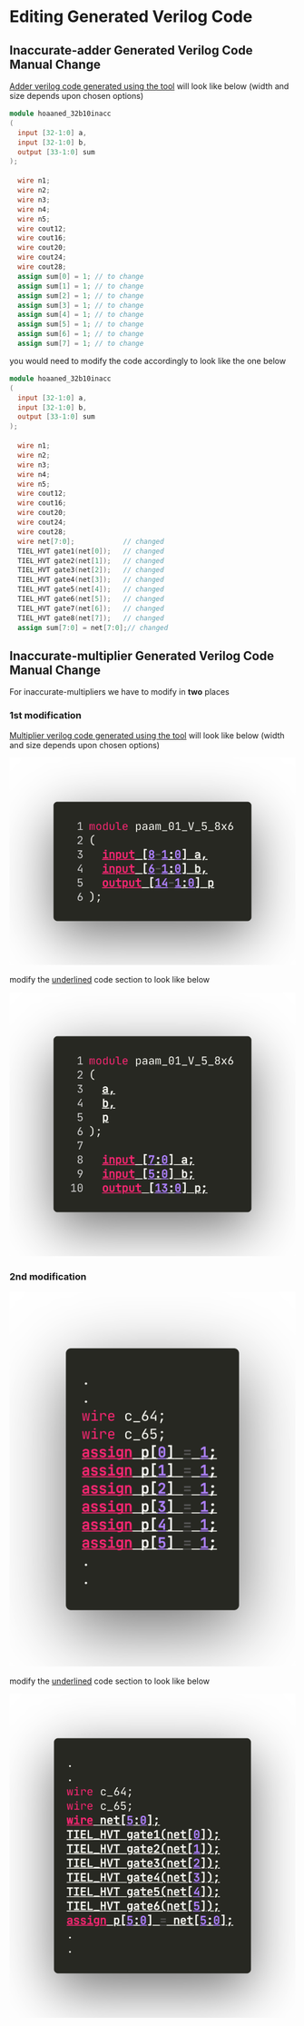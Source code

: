 # Editing Generated Verilog Code

## Inaccurate-adder Generated Verilog Code Manual Change

[Adder verilog code generated using the tool](using_gui_tool.md#verilog-code-generator) will look like below (width and size depends upon chosen options)

<!-- ![Adder Verilog Generated Code Before](_images/adder-code-gen-before.png) -->

```verilog
module hoaaned_32b10inacc
(
  input [32-1:0] a,
  input [32-1:0] b,
  output [33-1:0] sum
);

  wire n1;
  wire n2;
  wire n3;
  wire n4;
  wire n5;
  wire cout12;
  wire cout16;
  wire cout20;
  wire cout24;
  wire cout28;
  assign sum[0] = 1; // to change
  assign sum[1] = 1; // to change
  assign sum[2] = 1; // to change
  assign sum[3] = 1; // to change
  assign sum[4] = 1; // to change
  assign sum[5] = 1; // to change
  assign sum[6] = 1; // to change
  assign sum[7] = 1; // to change
```

you would need to modify the code accordingly to look like the one below

```verilog
module hoaaned_32b10inacc
(
  input [32-1:0] a,
  input [32-1:0] b,
  output [33-1:0] sum
);

  wire n1;
  wire n2;
  wire n3;
  wire n4;
  wire n5;
  wire cout12;
  wire cout16;
  wire cout20;
  wire cout24;
  wire cout28;
  wire net[7:0];            // changed
  TIEL_HVT gate1(net[0]);   // changed
  TIEL_HVT gate2(net[1]);   // changed
  TIEL_HVT gate3(net[2]);   // changed
  TIEL_HVT gate4(net[3]);   // changed
  TIEL_HVT gate5(net[4]);   // changed
  TIEL_HVT gate6(net[5]);   // changed
  TIEL_HVT gate7(net[6]);   // changed
  TIEL_HVT gate8(net[7]);   // changed
  assign sum[7:0] = net[7:0];// changed
```

<!-- ![Adder Verilog Generated Code After](_image/../_images/adder-code-gen-after.png) -->

## Inaccurate-multiplier Generated Verilog Code Manual Change

For inaccurate-multipliers we have to modify in **two** places

### 1st modification

[Multiplier verilog code generated using the tool](using_gui_tool.md#verilog-code-generator) will look like below (width and size depends upon chosen options)

![Multiplier Verilog Generated Code Before](_images/multi-code-gen-before.png)

modify the <u>underlined</u> code section to look like below

![Multiplier Verilog Generated Code After](_image/../_images/multi-code-gen-after.png)

### 2nd modification

![Multiplier Verilog Generated Code Before 2](_images/multi-code-gen-before-2.png)

modify the <u>underlined</u> code section to look like below

![Multiplier Verilog Generated Code After 2](_image/../_images/multi-code-gen-after-2.png)
